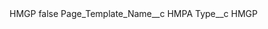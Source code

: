 <?xml version="1.0" encoding="UTF-8"?>
<CustomMetadata xmlns="http://soap.sforce.com/2006/04/metadata" xmlns:xsi="http://www.w3.org/2001/XMLSchema-instance" xmlns:xsd="http://www.w3.org/2001/XMLSchema">
    <label>HMGP</label>
    <protected>false</protected>
    <values>
        <field>Page_Template_Name__c</field>
        <value xsi:type="xsd:string">HMPA</value>
    </values>
    <values>
        <field>Type__c</field>
        <value xsi:type="xsd:string">HMGP</value>
    </values>
</CustomMetadata>
